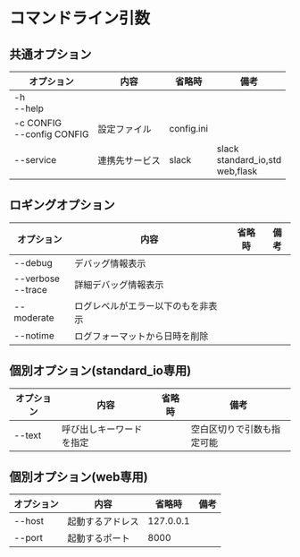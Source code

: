 # コマンドライン引数

## 共通オプション

|          オプション          |      内容      |              省略時              |                 備考                  |
| ---------------------------- | -------------- | -------------------------------- | ------------------------------------- |
| -h<br>--help                 |                |                                  |                                       |
| -c CONFIG<br>--config CONFIG | 設定ファイル   | config.ini                       |                                       |
| --service                    | 連携先サービス | slack | slack<br>standard_io,std<br>web,flask |

## ロギングオプション

|      オプション      |                内容                | 省略時 | 備考 |
| -------------------- | ---------------------------------- | ------ | ---- |
| --debug              | デバッグ情報表示                   |        |      |
| --verbose<br>--trace | 詳細デバッグ情報表示               |        |      |
| --moderate           | ログレベルがエラー以下のもを非表示 |        |      |
| --notime             | ログフォーマットから日時を削除     |        |      |

## 個別オプション(standard_io専用)

| オプション |           内容           | 省略時 |            備考            |
| ---------- | ------------------------ | ------ | -------------------------- |
| --text     | 呼び出しキーワードを指定 |        | 空白区切りで引数も指定可能 |

## 個別オプション(web専用)

| オプション |       内容       |  省略時   | 備考 |
| ---------- | ---------------- | --------- | ---- |
| --host     | 起動するアドレス | 127.0.0.1 |      |
| --port     | 起動するポート   | 8000      |      |
